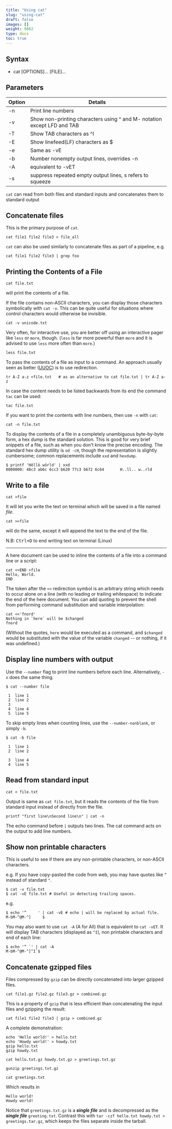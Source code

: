 ```yaml
---
title: "Using cat"
slug: "using-cat"
draft: false
images: []
weight: 9862
type: docs
toc: true
---
```


## Syntax
 - cat [OPTIONS]... [FILE]...



## Parameters
| Option | Details |  
| --------- | ------- |  
| -n | Print line numbers |  
| -v | Show non-printing characters using ^ and M- notation except LFD and TAB |
| -T | Show TAB characters as ^I |
| -E | Show linefeed(LF) characters as $ |
| -e | Same as -vE |
| -b | Number nonempty output lines, overrides -n |
| -A | equivalent to -vET |
| -s | suppress repeated empty output lines, s refers to squeeze

`cat` can read from both files and standard inputs and concatenates them to standard output

## Concatenate files
This is the primary purpose of `cat`.

    cat file1 file2 file3 > file_all

`cat` can also be used similarly to concatenate files as part of a pipeline, e.g.

    cat file1 file2 file3 | grep foo

## Printing the Contents of a File
    cat file.txt

will print the contents of a file.

If the file contains non-ASCII characters, you can display those characters symbolically with `cat -v`. This can be quite useful for situations where control characters would otherwise be invisible.

    cat -v unicode.txt

Very often, for interactive use, you are better off using an interactive pager like `less` or `more`, though. (`less` is far more powerful than `more` and it is advised to use `less` more often than `more`.)

    less file.txt

To pass the contents of a file as input to a command. An approach usually seen as better ([UUOC][1]) is to use redirection.

    tr A-Z a-z <file.txt   # as an alternative to cat file.txt | tr A-Z a-z

In case the content needs to be listed backwards from its end the command `tac` can be used:
    
    tac file.txt

If you want to print the contents with line numbers, then use `-n` with `cat`:

    cat -n file.txt

To display the contents of a file in a completely unambiguous byte-by-byte form, a hex dump is the standard solution.  This is good for very brief snippets of a file, such as when you don't know the precise encoding.  The standard hex dump utility is `od -cH`, though the representation is slightly cumbersome; common replacements include `xxd` and `hexdump`.

    $ printf 'Hëllö wörld' | xxd
    0000000: 48c3 ab6c 6cc3 b620 77c3 b672 6c64       H..ll.. w..rld


  [1]: https://en.wikipedia.org/wiki/Cat_(Unix)#Useless_use_of_cat

## Write to a file
    cat >file

It will let you write the text on terminal which will be saved in a file named *file*.

    cat >>file

will do the same, except it will append the text to the end of the file.

N.B: <kbd>Ctrl+D</kbd> to end writing text on terminal (Linux)
<hr>

A here document can be used to inline the contents of a file into a command line or a script:
    
    cat <<END >file
    Hello, World.
    END

The token after the `<<` redirection symbol is an arbitrary string which needs to occur alone on a line (with no leading or trailing whitespace) to indicate the end of the here document.  You can add quoting to prevent the shell from performing command substitution and variable interpolation:

    cat <<'fnord'
    Nothing in `here` will be $changed
    fnord

(Without the quotes, `here` would be executed as a command, and `$changed` would be substituted with the value of the variable `changed` -- or nothing, if it was undefined.)

## Display line numbers with output
Use the `--number` flag to print line numbers before each line. Alternatively, `-n` does the same thing.

    $ cat --number file
    
     1  line 1
     2  line 2
     3
     4  line 4
     5  line 5

To skip empty lines when counting lines, use the `--number-nonblank`, or simply `-b`.

    $ cat -b file

     1  line 1
     2  line 2

     3  line 4
     4  line 5

## Read from standard input
    cat < file.txt

Output is same as `cat file.txt`, but it reads the contents of the file from standard input instead of directly from the file.

    printf "first line\nSecond line\n" | cat -n 

The echo command before `|` outputs two lines. The cat command acts on the output to add line numbers.    

## Show non printable characters
This is useful to see if there are any non-printable characters, or non-ASCII characters.

e.g. If you have copy-pasted the code from web, you may have quotes like `”` instead of standard `"`.

    $ cat -v file.txt
    $ cat -vE file.txt # Useful in detecting trailing spaces.

e.g.

    $ echo '”     ' | cat -vE # echo | will be replaced by actual file.
    M-bM-^@M-^]     $

You may also want to use `cat -A` (A for All) that is equivalent to `cat -vET`.
It will display TAB characters (displayed as `^I`), non printable characters and end of each line:

    $ echo '” `' | cat -A
    M-bM-^@M-^]^I`$

## Concatenate gzipped files
Files compressed by `gzip` can be directly concatenated into larger gzipped files.

    cat file1.gz file2.gz file3.gz > combined.gz

This is a property of `gzip` that is less efficient than concatenating the input files and gzipping the result:

    cat file1 file2 file3 | gzip > combined.gz

A complete demonstration:

    echo 'Hello world!' > hello.txt
    echo 'Howdy world!' > howdy.txt
    gzip hello.txt 
    gzip howdy.txt
    
    cat hello.txt.gz howdy.txt.gz > greetings.txt.gz

    gunzip greetings.txt.gz
    
    cat greetings.txt

Which results in 

    Hello world!
    Howdy world!

Notice that `greetings.txt.gz` is a ***single file*** and is decompressed as the ***single file*** `greeting.txt`. Contrast this with `tar -czf hello.txt howdy.txt > greetings.tar.gz`, which keeps the files separate inside the tarball.

